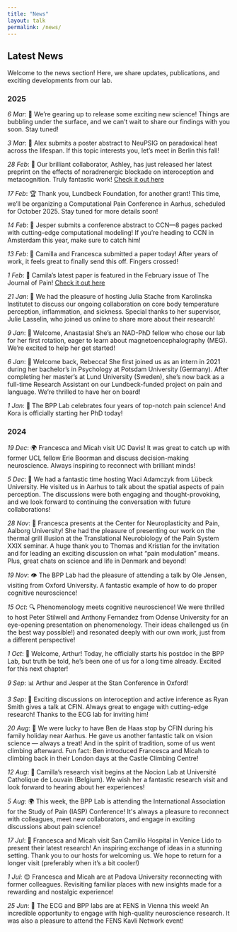 ```yaml
---
title: "News"
layout: talk
permalink: /news/
---
```


## Latest News  

Welcome to the news section! Here, we share updates, publications, and exciting developments from our lab.  

### 2025  

*6 Mar*: 📰 We’re gearing up to release some exciting new science! Things are bubbling under the surface, and we can’t wait to share our findings with you soon. Stay tuned! <br>

*3 Mar*: 📢 Alex submits a poster abstract to NeuPSIG on paradoxical heat across the lifespan. If this topic interests you, let’s meet in Berlin this fall! <br>

*28 Feb*: 🚀 Our brilliant collaborator, Ashley, has just released her latest preprint on the effects of noradrenergic blockade on interoception and metacognition. Truly fantastic work! [Check it out here](/publication/2025-02-28-na-intero) <br>

*17 Feb*: 🏆 Thank you, Lundbeck Foundation, for another grant! This time, we’ll be organizing a Computational Pain Conference in Aarhus, scheduled for October 2025. Stay tuned for more details soon! <br>

*14 Feb*: 📝 Jesper submits a conference abstract to CCN—8 pages packed with cutting-edge computational modeling! If you’re heading to CCN in Amsterdam this year, make sure to catch him! <br>

*13 Feb*: 📄 Camilla and Francesca submitted a paper today! After years of work, it feels great to finally send this off. Fingers crossed! <br>

*1 Feb*: 📖  Camila’s latest paper is featured in the February issue of The Journal of Pain! [Check it out here](/publication/2025-02-27-threshold-tgi) <br>

*21 Jan*: 🤝 We had the pleasure of hosting Julia Stache from Karolinska Institutet to discuss our ongoing collaboration on core body temperature perception, inflammation, and sickness. Special thanks to her supervisor, Julie Lasselin, who joined us online to share more about their research! <br>

*9 Jan*: 👋 Welcome, Anastasia! She’s an NAD-PhD fellow who chose our lab for her first rotation, eager to learn about magnetoencephalography (MEG). We’re excited to help her get started! <br>

*6 Jan*: 🎉 Welcome back, Rebecca! She first joined us as an intern in 2021 during her bachelor’s in Psychology at Potsdam University (Germany). After completing her master’s at Lund University (Sweden), she’s now back as a full-time Research Assistant on our Lundbeck-funded project on pain and language. We’re thrilled to have her on board! <br>

*1 Jan*: 🎂 The BPP Lab celebrates four years of top-notch pain science! And Kora is officially starting her PhD today! <br>

### 2024

*19 Dec*: 🌍 Francesca and Micah visit UC Davis! It was great to catch up with former UCL fellow Erie Boorman and discuss decision-making neuroscience. Always inspiring to reconnect with brilliant minds! <br>

*5 Dec*: 🧠 We had a fantastic time hosting Waci Adamczyk from Lübeck University. He visited us in Aarhus to talk about the spatial aspects of pain perception. The discussions were both engaging and thought-provoking, and we look forward to continuing the conversation with future collaborations! <br>

*28 Nov*: 🎤 Francesca presents at the Center for Neuroplasticity and Pain, Aalborg University! She had the pleasure of presenting our work on the thermal grill illusion at the Translational Neurobiology of the Pain System XXIX seminar. A huge thank you to Thomas and Kristian for the invitation and for leading an exciting discussion on what “pain modulation” means. Plus, great chats on science and life in Denmark and beyond! <br>

*19 Nov*: 👁 The BPP Lab had the pleasure of attending a talk by Ole Jensen, visiting from Oxford University. A fantastic example of how to do proper cognitive neuroscience! <br>

*15 Oct*: 🔍 Phenomenology meets cognitive neuroscience! We were thrilled to host Peter Stilwell and Anthony Fernandez from Odense University for an eye-opening presentation on phenomenology. Their ideas challenged us (in the best way possible!) and resonated deeply with our own work, just from a different perspective! <br>

*1 Oct*: 🎉 Welcome, Arthur! Today, he officially starts his postdoc in the BPP Lab, but truth be told, he’s been one of us for a long time already. Excited for this next chapter! <br>

*9 Sep*: 📊 Arthur and Jesper at the Stan Conference in Oxford! <br>

*3 Sep*: 📢 Exciting discussions on interoception and active inference as Ryan Smith gives a talk at CFIN. Always great to engage with cutting-edge research! Thanks to the ECG lab for inviting him! <br>

*20 Aug*: 🧗 We were lucky to have Ben de Haas stop by CFIN during his family holiday near Aarhus. He gave us another fantastic talk on vision science — always a treat! And in the spirit of tradition, some of us went climbing afterward. Fun fact: Ben introduced Francesca and Micah to climbing back in their London days at the Castle Climbing Centre! <br>

*12 Aug*: 🧳 Camilla’s research visit begins at the Nocion Lab at Université Catholique de Louvain (Belgium). We wish her a fantastic research visit and look forward to hearing about her experiences! <br>

*5 Aug*: 🌍 This week, the BPP Lab is attending the International Association for the Study of Pain (IASP) Conference! It's always a pleasure to reconnect with colleagues, meet new collaborators, and engage in exciting discussions about pain science! <br>

*17 Jul*: 🎤 Francesca and Micah visit San Camillo Hospital in Venice Lido to present their latest research! An inspiring exchange of ideas in a stunning setting. Thank you to our hosts for welcoming us. We hope to return for a longer visit (preferably when it’s a bit cooler!)

*1 Jul*: 😊 Francesca and Micah are at Padova University reconnecting with former colleagues. Revisiting familiar places with new insights made for a rewarding and nostalgic experience!

*25 Jun*: 🧠 The ECG and BPP labs are at FENS in Vienna this week! An incredible opportunity to engage with high-quality neuroscience research. It was also a pleasure to attend the FENS Kavli Network event!